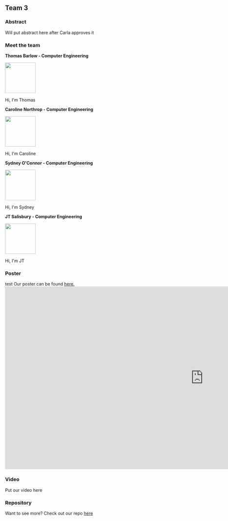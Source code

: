 ## Team 3

### Abstract 

Will put abstract here after Carla approves it 

### Meet the team

 **Thomas Barlow - Computer Engineering**

  <img src="https://user-images.githubusercontent.com/50886022/111222331-1355e000-85b2-11eb-88e2-59599b0a0ac7.png" width="100" height="100"> 
  
  Hi, I'm Thomas 
  
 
  **Caroline Northrop - Computer Engineering**
  
  <img src="https://user-images.githubusercontent.com/50886022/111222377-24065600-85b2-11eb-9042-4d4e0c132b67.png" width="100" height="100">
  
  Hi, I'm Caroline 
  
  **Sydney O'Connor - Computer Engineering** 
  
  <img src="https://user-images.githubusercontent.com/50886022/111222434-341e3580-85b2-11eb-9176-52f7959fc14f.png" width="100" height="100"> 
  
  Hi, I'm Sydney 
  
  
  **JT Salisbury - Computer Engineering**
  
  <img src="https://user-images.githubusercontent.com/50886022/111222453-3da79d80-85b2-11eb-8ea4-5a14caae3621.png" width="100" height="100">
  
  Hi, I'm JT


### Poster 

test Our poster can be found <a href="https://carinorthrop.github.io/ipaqsite.github.io/Prelim Poster.pdf" target="_blank">here.</a>
<embed src="https://carinorthrop.github.io/ipaqsite.github.io/Prelim Poster.pdf" width="1300px" height="600px" />

### Video 

Put our video here 

### Repository

Want to see more? Check out our repo [here](https://github.com/jtsalisbury/ipaq)
